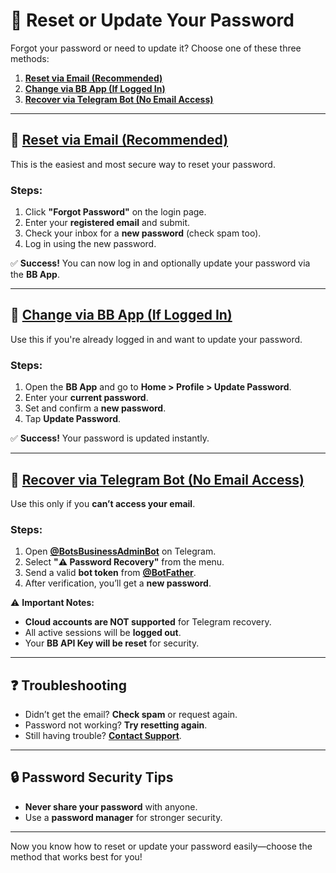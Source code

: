 # 🔑 Reset or Update Your Password  

Forgot your password or need to update it? Choose one of these three methods:  

1. **[Reset via Email (Recommended)](#reset-via-email)**
2. **[Change via BB App (If Logged In)](#change-via-bb-app)**
3. **[Recover via Telegram Bot (No Email Access)](#recover-via-telegram)**  

---

## 📩 [Reset via Email (Recommended)](#reset-via-email)  

This is the easiest and most secure way to reset your password.  

### Steps:  
1. Click **"Forgot Password"** on the login page.  
2. Enter your **registered email** and submit.  
3. Check your inbox for a **new password** (check spam too).  
4. Log in using the new password.  

✅ **Success!** You can now log in and optionally update your password via the **BB App**.  

---

## 📱 [Change via BB App (If Logged In)](#change-via-bb-app)  

Use this if you're already logged in and want to update your password.  

### Steps:  
1. Open the **BB App** and go to **Home > Profile > Update Password**.  
2. Enter your **current password**.  
3. Set and confirm a **new password**.  
4. Tap **Update Password**.  

✅ **Success!** Your password is updated instantly.  

---

## 🤖 [Recover via Telegram Bot (No Email Access)](#recover-via-telegram)  

Use this only if you **can’t access your email**.  

### Steps:  
1. Open **[@BotsBusinessAdminBot](https://t.me/BotsBusinessAdminBot)** on Telegram.  
2. Select **"⚠️ Password Recovery"** from the menu.  
3. Send a valid **bot token** from **[@BotFather](https://t.me/BotFather)**.  
4. After verification, you’ll get a **new password**.  

⚠️ **Important Notes:**  
- **Cloud accounts are NOT supported** for Telegram recovery.  
- All active sessions will be **logged out**.  
- Your **BB API Key will be reset** for security.  

---

## ❓ Troubleshooting  

- Didn’t get the email? **Check spam** or request again.  
- Password not working? **Try resetting again**.  
- Still having trouble? **[Contact Support](https://t.me/BotsBusinessAdmin)**.  

---

## 🔒 Password Security Tips  

- **Never share your password** with anyone.  
- Use a **password manager** for stronger security.  

---

Now you know how to reset or update your password easily—choose the method that works best for you!
